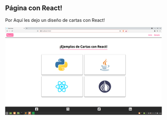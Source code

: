 ## Página con React!

Por Aquí les dejo un diseño de cartas con React!

![preview de la página](./preview.png)
